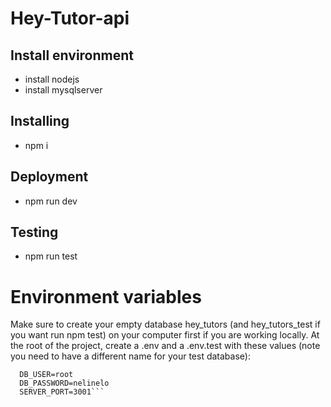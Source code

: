 # Hey-Tutor-api
## Install environment
- install nodejs
- install mysqlserver
## Installing
- npm i
## Deployment
- npm run dev
## Testing
- npm run test
# Environment variables
Make sure to create your empty database hey_tutors (and hey_tutors_test if you want run npm test) on your computer first if you are working locally. At the root of the project, create a .env and a .env.test with these values (note you need to have a different name for your test database):
```DB_NAME=hey_tutors
  DB_USER=root
  DB_PASSWORD=nelinelo
  SERVER_PORT=3001```
